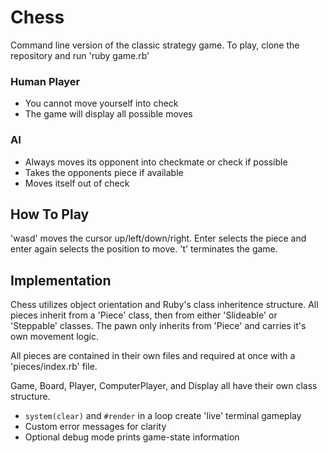 # Chess
Command line version of the classic strategy game.
To play, clone the repository and run 'ruby game.rb'

### Human Player
* You cannot move yourself into check
* The game will display all possible moves

### AI
* Always moves its opponent into checkmate or check if possible
* Takes the opponents piece if available
* Moves itself out of check

## How To Play
'wasd' moves the cursor up/left/down/right.  Enter selects the piece and enter again selects the position to move.  't' terminates the game.

## Implementation
Chess utilizes object orientation and Ruby's class inheritence structure.  All pieces inherit from a 'Piece' class, then from either 'Slideable' or 'Steppable' classes.  The pawn only inherits from 'Piece' and carries it's own movement logic.  

All pieces are contained in their own files and required at once with a 'pieces/index.rb' file.

Game, Board, Player, ComputerPlayer, and Display all have their own class structure.

* `system(clear)` and `#render` in a loop create 'live' terminal gameplay
* Custom error messages for clarity
* Optional debug mode prints game-state information
